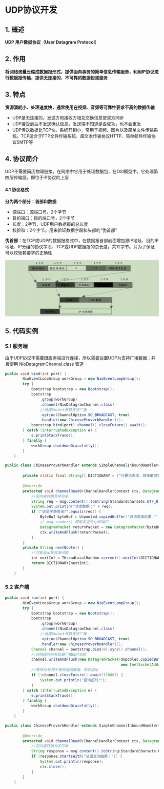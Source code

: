 # UDP协议开发

## 1. 概述

**UDP 用户数据协议（User Datagram Protocol）**

## 2. 作用

**将网络流量压缩成数据报形式，提供面向事务的简单信息传输服务，利用IP协议进行数据报传输，提供无连接的、不可靠的数据投递服务**

## 3. 特点

**资源消耗小、处理速度快，通常使用在视频、音频等可靠性要求不高的数据传输**

- UDP是无连接的，发送方和接收方相互交换信息使双方同步
- UDP接受到后不发送确认信息，发送端不知道是否成功，也不会重发
- UDP传送数据比TCP快，系统开销小，常用于视频、图片以及简单文件传输系统。TCP适合于FTP文件传输系统、超文本传输协议HTTP、简单邮件传输协议SMTP等

## 4. 协议简介

UDP不需要简历物理链接。在网络中它用于处理数据包，在OSI模型中，它处理第四层传输层，即位于IP协议的上层

#### 4.1 协议格式

**分为两个部分：首部和数据**

- 源端口：源端口号，2个字节
- 目的端口：目的端口号，2个字节
- 长度：2字节，UDP用户数据报的总长度
- 校验和：2个字节，用来验证数据字段和头部的“伪首部”

**伪首部**：在TCP或UDP的数据报格式中，在数据报首部前面增加源IP地址、目的IP地址、IP分组的协议字段、TCP或UDP数据报的总长度，共12字节。只为了保证可以校验套接字的正确性

![image-20211124104653432](images/image-20211124104653432.png)

## 5. 代码实例

### 5.1 服务端

由于UDP协议不需要跟服务端进行连接，所以需要设置UDP为支持广播数据；并且使用 NioDatagramChannel.class 管道

```java
public void bind(int port) {
        NioEventLoopGroup workGroup = new NioEventLoopGroup();
        try {
            Bootstrap bootstrap = new Bootstrap();
            bootstrap
                .group(workGroup)
                .channel(NioDatagramChannel.class)
                //设置Socket参数支持广播
                .option(ChannelOption.SO_BROADCAST, true)
                .handler(new ChineseProverbHandler());
            bootstrap.bind(port).channel().closeFuture().await();
        } catch (InterruptedException e) {
            e.printStackTrace();
        } finally {
            workGroup.shutdownGracefully();
        }
    }
```



```java
public class ChineseProverbHandler extends SimpleChannelInboundHandler<DatagramPacket> {

        private static final String[] DICTIONARY = {"只要功夫深，铁棒磨成针。", "洛阳亲友如想问，一片冰心在玉壶"};

        @Override
        protected void channelRead0(ChannelHandlerContext ctx, DatagramPacket msg) throws Exception {
            //将内容转换为字符串
            String req = msg.content().toString(StandardCharsets.UTF_8);
            System.out.println("请求数据：" + req);
            if ("谚语字典查询?".equals(req)) {
                ByteBuf byteBuf = Unpooled.copiedBuffer("谚语查询结果：" + nextQuote(), StandardCharsets.UTF_8);
                // msg.sender() 获取发送的ip和端口
                DatagramPacket returnPacket = new DatagramPacket(byteBuf, msg.sender());
                ctx.writeAndFlush(returnPacket);
            }
        }
        private String nextQuote() {
            //可能会出现并发问题
            int nextInt = ThreadLocalRandom.current().nextInt(DICTIONARY.length);
            return DICTIONARY[nextInt];
        }
    }
```

### 5.2 客户端

```java
public void run(int port) {
        NioEventLoopGroup workGroup = new NioEventLoopGroup();
        try {
            Bootstrap bootstrap = new Bootstrap();
            bootstrap
                .group(workGroup)
                .channel(NioDatagramChannel.class)
                //设置Socket参数支持广播
                .option(ChannelOption.SO_BROADCAST, true)
                .handler(new ChineseProverbHandler());
            Channel channel = bootstrap.bind(0).sync().channel();
            //向网段内所有机器广播UDP消息
            channel.writeAndFlush(new DatagramPacket(Unpooled.copiedBuffer("谚语字典查询?", StandardCharsets.UTF_8),
                                                     new InetSocketAddress("255.255.255.255", port))).sync();
            //等待15秒用于接受返回数据，然后退出
            if (!channel.closeFuture().await(15000)) {
                System.out.println("查询超时!");
            }
        } catch (InterruptedException e) {
            e.printStackTrace();
        } finally {
            workGroup.shutdownGracefully();
        }
    }
```

```java
public class ChineseProverbHandler extends SimpleChannelInboundHandler<DatagramPacket> {

        @Override
        protected void channelRead0(ChannelHandlerContext ctx, DatagramPacket msg) throws Exception {
            //将内容转换为字符串
            String response = msg.content().toString(StandardCharsets.UTF_8);
            if (response.startsWith("谚语查询结果：")) {
                System.out.println(response);
                ctx.close();
            }
        }
    }
```


